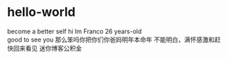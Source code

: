 # hello-world
become a better self
hi Im Franco 26 years-old  
good to see you 
那么笨吗你把你们你爸妈明年本命年
不能明白，满怀感激和赶快回来看见
迷你博客公积金
